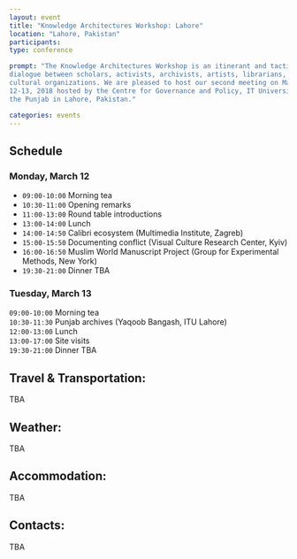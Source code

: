 ```yaml
---
layout: event
title: "Knowledge Architectures Workshop: Lahore"
location: "Lahore, Pakistan"
participants:
type: conference

prompt: "The Knowledge Architectures Workshop is an itinerant and tactical
dialogue between scholars, activists, archivists, artists, librarians, and
cultural organizations. We are pleased to host our second meeting on March
12-13, 2018 hosted by the Centre for Governance and Policy, IT University of
the Punjab in Lahore, Pakistan."

categories: events
---
```


## Schedule

### Monday, March 12

- `09:00-10:00` Morning tea  
- `10:30-11:00` Opening remarks  
- `11:00-13:00` Round table introductions  
- `13:00-14:00` Lunch  
- `14:00-14:50` Calibri ecosystem (Multimedia Institute, Zagreb)  
- `15:00-15:50` Documenting conflict (Visual Culture Research Center, Kyiv)  
- `16:00-16:50` Muslim World Manuscript Project (Group for Experimental Methods, New York)  
- `19:30-21:00` Dinner TBA  

### Tuesday, March 13

`09:00-10:00` Morning tea  
`10:30-11:30` Punjab archives (Yaqoob Bangash, ITU Lahore)  
`12:00-13:00` Lunch  
`13:00-17:00` Site visits  
`19:30-21:00` Dinner TBA  

## Travel & Transportation:

TBA

## Weather:

TBA

## Accommodation:

TBA

## Contacts:

TBA

